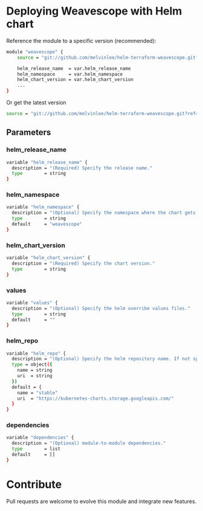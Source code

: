 # Deploying Weavescope with Helm chart

Reference the module to a specific version (recommended):

```sh
module "weavescope" {
    source = "git://github.com/melvinlee/helm-terraform-weavescope.git?ref=v0.1"

    helm_release_name  = var.helm_release_name
    helm_namespace     = var.helm_namespace
    helm_chart_version = var.helm_chart_version
    ...
}
```

Or get the latest version

```sh
source = "git://github.com/melvinlee/helm-terraform-weavescope.git?ref=latest"
```

## Parameters

### helm_release_name

```sh
variable "helm_release_name" {
  description = "(Required) Specify the release name."
  type        = string
}
```

### helm_namespace

```sh
variable "helm_namespace" {
  description = "(Optional) Specify the namespace where the chart gets deployed. Defaults to weavescope."
  type        = string
  default     = "weavescope"
}
```

### helm_chart_version

```sh
variable "helm_chart_version" {
  description = "(Required) Specify the chart version."
  type        = string
}
```

### values

```sh
variable "values" {
  description = "(Optional) Specify the helm overribe values files."
  type        = string
  default     = ""
}
```

### helm_repo

```sh
variable "helm_repo" {
  description = "(Optional) Specify the helm repository name. If not specifed, default to stable repository."
  type = object({
    name = string
    uri  = string
  })
  default = {
    name = "stable"
    uri  = "https://kubernetes-charts.storage.googleapis.com/"
  }
}
```

### dependencies

```sh
variable "dependencies" {
  description = "(Optional) module-to-module dependencies."
  type        = list
  default     = []
}
```

# Contribute

Pull requests are welcome to evolve this module and integrate new features.
